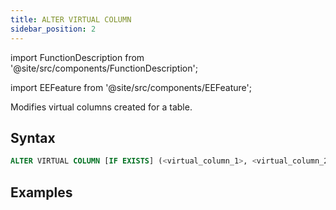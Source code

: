 ```yaml
---
title: ALTER VIRTUAL COLUMN
sidebar_position: 2
---
```


import FunctionDescription from '@site/src/components/FunctionDescription';

<FunctionDescription description="Introduced or updated: v1.2.262"/>

import EEFeature from '@site/src/components/EEFeature';

<EEFeature featureName='VIRTUAL COLUMN'/>

Modifies virtual columns created for a table.

## Syntax

```sql
ALTER VIRTUAL COLUMN [IF EXISTS] (<virtual_column_1>, <virtual_column_2>, ...) FOR <table>
```

## Examples


